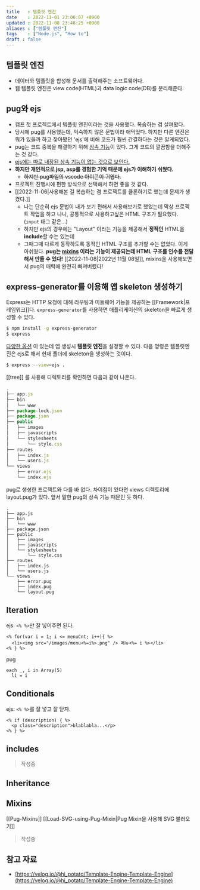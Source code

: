 ```yaml
---
title   : 템플릿 엔진
date    : 2022-11-01 23:00:07 +0900
updated : 2022-11-08 23:48:25 +0900
aliases : ["템플릿 엔진"]
tags    : ["Node.js", "How to"]
draft : false
---
```


## 템플릿 엔진
- 데이터와 템플릿을 합성해 문서를 출력해주는 소프트웨어다.
- 웹 템플릿 엔진은 view code(HTML)과 data logic code(DB)를 분리해준다.


## pug와 ejs
- 캠프 첫 프로젝트에서 템플릿 엔진이라는 것을 사용했다. 복습하는 겸 살펴봤다.
- 당시에 pug를 사용했는데, 익숙하지 않은 문법이라 애먹었다. 하지만 다른 엔진은 뭐가 있을까 하고 찾아봤던 'ejs'에 비해 코드가 훨씬 간결하다는 것은 알게되었다.
- pug는 코드 중복을 해결하기 위해 [상속 기능](https://pugjs.org/language/inheritance.html)이 있다. 그게 코드의 깔끔함을 더해주는 것 같다.
- [ejs에는 따로 내장된 상속 기능이 없는 것으로 보인다.](https://stackoverflow.com/questions/41795871/how-to-use-block-inheritance-in-ejs-templates)
- **하지만 개인적으로 jsp, asp를 경험한 기억 때문에 ejs가 이해하기 쉬웠다.**  
	- ~~하지만 pug파일의 vscode 아이콘이 귀엽다.~~
- 프로젝트 진행시에 편한 방식으로 선택해서 하면 좋을 것 같다.
-  [[2022-11-06|사용해본 걸 복습하는 겸 프로젝트를 클론하기로 했는데 문제가 생겼다.]]
	- 나는 단순히 ejs 문법이 내가 보기 편해서 사용해보기로 했었는데 막상 프로젝트 작업을 하고 나니, 공통적으로 사용하고싶은 HTML 구조가 필요했다. (`input` 태그 같은...)
	- 하지만 ejs의 경우에는 "Layout" 이라는 기능을 제공해서 **정적인** HTML을 **include**할 수는 있는데
	- 그때그때 다르게 동작하도록 동적인 HTML 구조를 추가할 수는 없었다. 이게 아쉬웠다. **pug는 [mixins](https://pugjs.org/language/mixins.html) 이라는 기능이 제공되는데 HTML 구조를 인수를 전달해서 만들 수 있다!**  [[2022-11-08|2022년 11월 08일]], mixins을 사용해보면서 pug의 매력에 완전히 빠져버렸다!

## express-generator를 이용해 앱 skeleton 생성하기

Express는 HTTP 요청에 대해 라우팅과 미들웨어 기능을 제공하는 [[Framework|프레임워크]]다. 
`express-generator`를 사용하면 애플리케이션의 skeleton을 빠르게 생성할 수 있다.

```bash
$ npm install -g express-generator
$ express
```

[다양한 옵션](https://expressjs.com/en/starter/generator.html) 이 있는데 앱 생성시 **템플릿 엔진**을 설정할 수 있다.
다음 명령은 템플릿엔진은 ejs로 해서 현재 폴더에 skeleton을 생성하는 것이다.
```bash
$ express --view=ejs .
```

[[tree]] 를 사용해 디렉토리를 확인하면 다음과 같이 나온다.
```js
.
├── app.js
├── bin
│   └── www
├── package-lock.json
├── package.json
├── public
│   ├── images
│   ├── javascripts
│   └── stylesheets
│       └── style.css
├── routes
│   ├── index.js
│   └── users.js
└── views
    ├── error.ejs
    └── index.ejs
```

pug로 생성한 프로젝트와 다를 바 없다. 차이점이 있다면 views 디렉토리에 layout.pug가 있다. 앞서 말한 pug의 상속 기능 때문인 듯 하다.
```
.
├── app.js
├── bin
│   └── www
├── package.json
├── public 
│   ├── images
│   ├── javascripts
│   └── stylesheets
│       └── style.css
├── routes
│   ├── index.js
│   └── users.js
└── views
    ├── error.pug
    ├── index.pug
    └── layout.pug
```

## Iteration
ejs:  `<% %>`만 잘 넣어주면 된다.
```ejs
<% for(var i = 1; i <= menuCnt; i++){ %>
  <li><img src="/images/menu<%=i%>.png" /> 메뉴<%= i %></li>
<% } %>
```

pug
```pug
each _, i in Array(5)
  li = i
```

## Conditionals
ejs:  `<% %>`를 잘 넣고 잘 닫자.
```ejs
<% if (description) { %>
  <p class="description">blablabla...</p>
<% } %>
```



## includes
> 작성중

## Inheritance

## Mixins
[[Pug-Mixins]]
[[Load-SVG-using-Pug-Mixin|Pug Mixin을 사용해 SVG 불러오기]]

> 작성중


## 참고 자료
- [https://velog.io/@hi_potato/Template-Engine-Template-Engine](https://velog.io/@hi_potato/Template-Engine-Template-Engine)
